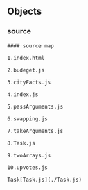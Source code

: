 ## Objects

### source

    #### source map

    1.index.html

    2.budeget.js

    3.cityFacts.js

    4.index.js

    5.passArguments.js

    6.swapping.js

    7.takeArguments.js

    8.Task.js

    9.twoArrays.js

    10.upvotes.js

    Task[Task.js](./Task.js)
